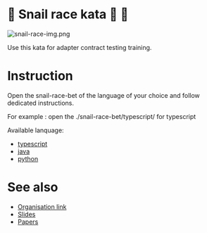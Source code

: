 🐌 Snail race kata 🐌 🏁
======

![snail-race-img.png](snail-race-img.png)

Use this kata for adapter contract testing training.

# Instruction

Open the snail-race-bet of the language of your choice and follow dedicated instructions.

For example : open the ./snail-race-bet/typescript/ for typescript 

Available lanquage:
 - [typescript](./snail-race-bet/typescript/README.md)
 - [java](./snail-race-bet/java/README.md)
 - [python](./snail-race-bet/python/README.md)

# See also
 - [Organisation link](https://github.com/adapter-contract-testing/)
 - [Slides](https://adapter-contract-testing.github.io/presentation/)
 - [Papers](https://github.com/adapter-contract-testing/adapter-contract-testing-papers)

